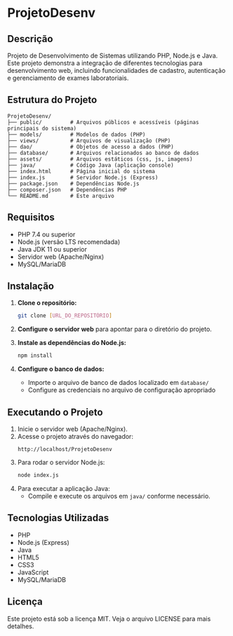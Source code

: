 # ProjetoDesenv

## Descrição

Projeto de Desenvolvimento de Sistemas utilizando PHP, Node.js e Java. Este projeto demonstra a integração de diferentes tecnologias para desenvolvimento web, incluindo funcionalidades de cadastro, autenticação e gerenciamento de exames laboratoriais.

## Estrutura do Projeto

```
ProjetoDesenv/
├── public/         # Arquivos públicos e acessíveis (páginas principais do sistema)
├── models/         # Modelos de dados (PHP)
├── views/          # Arquivos de visualização (PHP)
├── dao/            # Objetos de acesso a dados (PHP)
├── database/       # Arquivos relacionados ao banco de dados
├── assets/         # Arquivos estáticos (css, js, imagens)
├── java/           # Código Java (aplicação console)
├── index.html      # Página inicial do sistema
├── index.js        # Servidor Node.js (Express)
├── package.json    # Dependências Node.js
├── composer.json   # Dependências PHP
└── README.md       # Este arquivo
```

## Requisitos

- PHP 7.4 ou superior
- Node.js (versão LTS recomendada)
- Java JDK 11 ou superior
- Servidor web (Apache/Nginx)
- MySQL/MariaDB

## Instalação

1. **Clone o repositório:**

   ```bash
   git clone [URL_DO_REPOSITÓRIO]
   ```

2. **Configure o servidor web** para apontar para o diretório do projeto.

3. **Instale as dependências do Node.js:**

   ```bash
   npm install
   ```

4. **Configure o banco de dados:**
   - Importe o arquivo de banco de dados localizado em `database/`
   - Configure as credenciais no arquivo de configuração apropriado

## Executando o Projeto

1. Inicie o servidor web (Apache/Nginx).
2. Acesse o projeto através do navegador:
   ```
   http://localhost/ProjetoDesenv
   ```
3. Para rodar o servidor Node.js:
   ```bash
   node index.js
   ```
4. Para executar a aplicação Java:
   - Compile e execute os arquivos em `java/` conforme necessário.

## Tecnologias Utilizadas

- PHP
- Node.js (Express)
- Java
- HTML5
- CSS3
- JavaScript
- MySQL/MariaDB

## Licença

Este projeto está sob a licença MIT. Veja o arquivo LICENSE para mais detalhes.
